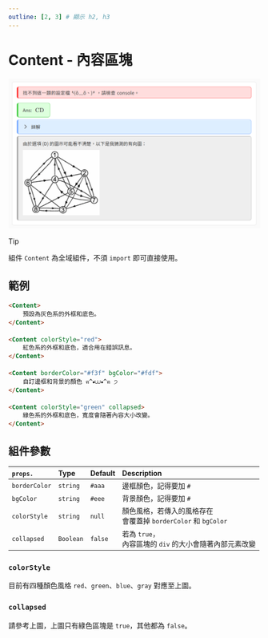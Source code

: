 ```yaml
---
outline: [2, 3] # 顯示 h2, h3
---
```


# Content - 內容區塊
![](./img/content-type.png)

> [!TIP]
> 組件 `Content` 為全域組件，不須 `import` 即可直接使用。

## 範例
```html
<Content>
	預設為灰色系的外框和底色。
</Content>

<Content colorStyle="red">
	紅色系的外框和底色，適合用在錯誤訊息。
</Content>

<Content borderColor="#f3f" bgColor="#fdf">
	自訂邊框和背景的顏色 ฅ^⦁⩊⦁^ฅ ੭
</Content>

<Content colorStyle="green" collapsed>
	綠色系的外框和底色，寬度會隨著內容大小改變。
</Content>
```

## 組件參數
| `props.` | Type | Default | Description |
| :- | :- | :- | :- |
| `borderColor` | `string` | `#aaa` | 邊框顏色，記得要加 `#` |
| `bgColor` | `string` | `#eee` | 背景顏色，記得要加 `#` |
| `colorStyle` | `string` | `null` | 顏色風格，若傳入的風格存在<br>會覆蓋掉 `borderColor` 和 `bgColor` |
| `collapsed` | `Boolean` | `false` | 若為 `true`，<br>內容區塊的 `div` 的大小會隨著內部元素改變 |

### `colorStyle`
目前有四種顏色風格 `red`、`green`、`blue`、`gray` 對應至上圖。

### `collapsed`
請參考上圖，上圖只有綠色區塊是 `true`，其他都為 `false`。
